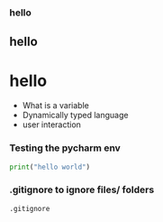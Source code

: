 ### hello
## hello
# hello

- What is a variable
- Dynamically typed language
- user interaction

### Testing the pycharm env
```python
print("hello world")
```

### .gitignore to ignore files/ folders

```
.gitignore
```
